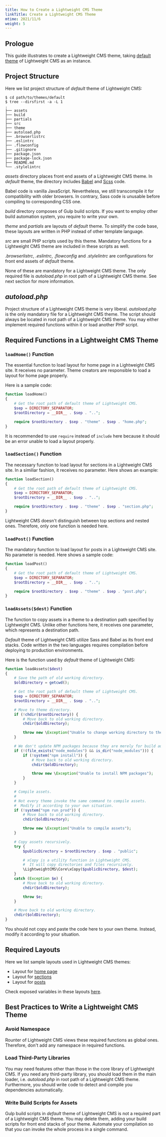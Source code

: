 ```yaml
---
title: How to Create a Lightweight CMS Theme
linkTitle: Create a Lightweight CMS Theme
mtime: 2021/11/6
weight: 5
---
```


## Prologue

This guide illustrates to create a Lightweight CMS theme, taking [default theme](https://github.com/cwchentw/lightweight-cms/tree/master/themes/default) of Lightweight CMS as an instance.

## Project Structure

Here we list project structure of *default* theme of Lightweight CMS:

```shell
$ cd path/to/themes/default
$ tree --dirsfirst -a -L 1
.
├── assets
├── build
├── partials
├── src
├── theme
├── autoload.php
├── .browserlistrc
├── .eslintrc
├── .flowconfig
├── .gitignore
├── package.json
├── package-lock.json
├── README.md
└── .stylelintrc
```

*assets* directory places front end assets of a Lightweight CMS theme. In *default* theme, the directory includes [Babel](https://babeljs.io/) and [Scss](https://sass-lang.com/) code.

Babel code is vanilla JavaScript. Nevertheless, we still transcompile it for compatibility with older browsers. In contrary, Sass code is unusable before compiling to corresponding CSS one.

*build* directory composes of Gulp build scripts. If you want to employ other build automation system, you require to write your own.

*theme* and *partials* are layouts of *default* theme. To simplify the code base, these layouts are written in PHP instead of other template language.

*src* are small PHP scripts used by this theme. Mandatory functions for a Lightweight CMS theme are included in these scripts as well.

*.browserlistrc*, *.eslintrc*, *.flowconfig* and *.stylelintrc* are configurations for front end assets of *default* theme.

None of these are mandatory for a Lightweight CMS theme. The only required file is *autoload.php* in root path of a Lightweight CMS theme. See next section for more information.

## *autoload.php*

Project structure of a Lightweight CMS theme is very liberal. *autoload.php* is the only mandatory file for a Lightweight CMS theme. The script should always be located in root path of a Lightweight CMS theme. You may either implement required functions within it or load another PHP script.

## Required Functions in a Lightweight CMS Theme

### `loadHome()` Function

The essential function to load layout for home page in a Lightweight CMS site. It receives no parameter. Theme creators are responsible to load a layout for home page properly.

Here is a sample code:

```php
function loadHome()
{
    # Get the root path of default theme of Lightweight CMS.
    $sep = DIRECTORY_SEPARATOR;
    $rootDirectory = __DIR__ . $sep . "..";

    require $rootDirectory . $sep . "theme" . $sep . "home.php";
}

```

It is recommended to use `require` instead of `include` here because it should be an error unable to load a layout properly.

### `loadSection()` Function

The necessary function to load layout for sections in a Lightweight CMS site. In a similiar fashion, it receives no parameter. Here shows an example:

```php
function loadSection()
{
    # Get the root path of default theme of Lightweight CMS.
    $sep = DIRECTORY_SEPARATOR;
    $rootDirectory = __DIR__ . $sep . "..";

    require $rootDirectory . $sep . "theme" . $sep . "section.php";
}
```

Lightweight CMS doesn't distinguish between top sections and nested ones. Therefore, only one function is needed here.

### `loadPost()` Function

The mandatory function to load layout for posts in a Lightweight CMS site. No parameter is needed. Here shows a sample code:

```php
function loadPost()
{
    # Get the root path of default theme of Lightweight CMS.
    $sep = DIRECTORY_SEPARATOR;
    $rootDirectory = __DIR__ . $sep . "..";

    require $rootDirectory . $sep . "theme" . $sep . "post.php";
}
```

### `loadAssets($dest)` Function

The function to copy assets in a theme to a destination path specified by Lightweight CMS. Unlike other functions here, it receives one parameter, which represents a destination path.

*Default* theme of Lightweight CMS utilize Sass and Babel as its front end stacks. Code written in the two languages requires compilation before deploying to production environments.

Here is the function used by *default* theme of Lightweight CMS:

```php
function loadAssets($dest)
{
    # Save the path of old working directory.
    $oldDirectory = getcwd();

    # Get the root path of default theme of Lightweight CMS.
    $sep = DIRECTORY_SEPARATOR;
    $rootDirectory = __DIR__ . $sep . "..";

    # Move to theme directory.
    if (!chdir($rootDirectory)) {
        # Move back to old working directory.
        chdir($oldDirectory);

        throw new \Exception("Unable to change working directory to theme directory");
    }

    # We don't update NPM packages because they are merely for build automation.
    if (!(file_exists("node_modules") && is_dir("node_modules"))) {
        if (!system("npm install")) {
            # Move back to old working directory.
            chdir($oldDirectory);

            throw new \Exception("Unable to install NPM packages");
        }
    }

    # Compile assets.
    #
    # Not every theme invoke the same command to compile assets.
    #  Modify it according to your own situation.
    if (!system("npm run prod")) {
        # Move back to old working directory.
        chdir($oldDirectory);

        throw new \Exception("Unable to compile assets");
    }

    # Copy assets recursively.
    try {
        $publicDirectory = $rootDirectory . $sep . "public";

        # xCopy is a utility function in Lightweight CMS.
        #  It will copy directories and files recursively.
        \LightweightCMS\Core\xCopy($publicDirectory, $dest);
    }
    catch (Exception $e) {
        # Move back to old working directory.
        chdir($oldDirectory);

        throw $e;
    }

    # Move back to old working directory.
    chdir($oldDirectory);
}
```

You should not copy and paste the code here to your own theme. Instead, modify it according to your situation.

## Required Layouts

Here we list sample layouts used in Lightweight CMS themes:

* Layout for [home page](https://github.com/cwchentw/lightweight-cms/blob/master/themes/default/layout/home.php)
* Layout for [sections](https://github.com/cwchentw/lightweight-cms/blob/master/themes/default/layout/section.php)
* Layout for [posts](https://github.com/cwchentw/lightweight-cms/blob/master/themes/default/layout/post.php)

Check exposed variables in these layouts [here](/reference/variable-in-layout/).

## Best Practices to Write a Lightweight CMS Theme

### Avoid Namespace

Rounter of Lightweight CMS views these required functions as global ones. Therefore, don't add any namespace in required  functions.

### Load Third-Party Libraries

You may need features other than those in the core library of Lightweight CMS. If you need any third-party library, you should load them in the main loader, i.e. *autoload.php* in root path of a Lightweight CMS theme. Furthermore, you should write code to detect and compile you dependencies automatically.

### Write Build Scripts for Assets

Gulp build scripts in *default* theme of Lightweight CMS is not a required part of a Lightweight CMS theme. You may delete them, adding your build scripts for front end stacks of your theme. Automate your compilation so that you can invoke the whole process in a single command.
